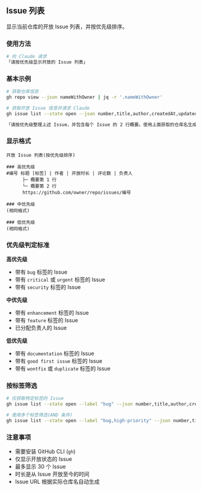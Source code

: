 ## Issue 列表

显示当前仓库的开放 Issue 列表，并按优先级排序。

### 使用方法

```bash
# 向 Claude 请求
「请按优先级显示开放的 Issue 列表」
```

### 基本示例

```bash
# 获取仓库信息
gh repo view --json nameWithOwner | jq -r '.nameWithOwner'

# 获取开放 Issue 信息并请求 Claude
gh issue list --state open --json number,title,author,createdAt,updatedAt,labels,assignees,comments --limit 30

「请按优先级整理上述 Issue，并包含每个 Issue 的 2 行概要。使用上面获取的仓库名生成 URL」
```

### 显示格式

```text
开放 Issue 列表(按优先级排序)

### 高优先级
#编号 标题 [标签] | 作者 | 开放时长 | 评论数 | 负责人
      ├─ 概要第 1 行
      └─ 概要第 2 行
      https://github.com/owner/repo/issues/编号

### 中优先级
(相同格式)

### 低优先级
(相同格式)
```

### 优先级判定标准

**高优先级**

- 带有 `bug` 标签的 Issue
- 带有 `critical` 或 `urgent` 标签的 Issue
- 带有 `security` 标签的 Issue

**中优先级**

- 带有 `enhancement` 标签的 Issue
- 带有 `feature` 标签的 Issue
- 已分配负责人的 Issue

**低优先级**

- 带有 `documentation` 标签的 Issue
- 带有 `good first issue` 标签的 Issue
- 带有 `wontfix` 或 `duplicate` 标签的 Issue

### 按标签筛选

```bash
# 仅获取特定标签的 Issue
gh issue list --state open --label "bug" --json number,title,author,createdAt,labels,comments --limit 30

# 使用多个标签筛选(AND 条件)
gh issue list --state open --label "bug,high-priority" --json number,title,author,createdAt,labels,comments --limit 30
```

### 注意事项

- 需要安装 GitHub CLI (`gh`)
- 仅显示开放状态的 Issue
- 最多显示 30 个 Issue
- 时长是从 Issue 开放至今的时间
- Issue URL 根据实际仓库名自动生成
